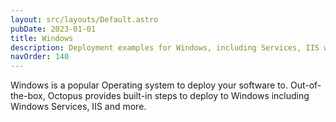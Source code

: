 ```yaml
---
layout: src/layouts/Default.astro
pubDate: 2023-01-01
title: Windows
description: Deployment examples for Windows, including Services, IIS websites and app pools, and more.
navOrder: 140
---
```


Windows is a popular Operating system to deploy your software to. Out-of-the-box, Octopus provides built-in steps to deploy to Windows including Windows Services, IIS and more.
